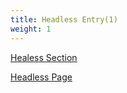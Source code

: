 ```yaml
---
title: Headless Entry(1)
weight: 1
---
```


[Healess Section](./headless/index.md)

[Headless Page](./headless.md)